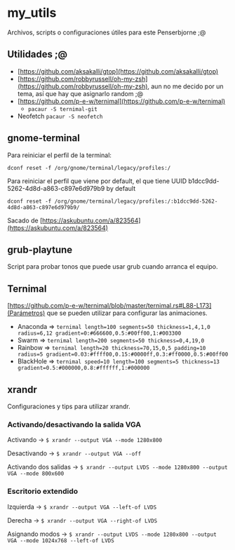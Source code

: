 # my_utils

Archivos, scripts o configuraciones útiles para este Penserbjorne ;@

## Utilidades ;@

- [https://github.com/aksakalli/gtop](https://github.com/aksakalli/gtop)
- [https://github.com/robbyrussell/oh-my-zsh](https://github.com/robbyrussell/oh-my-zsh), aun no me decido por un tema, así que hay que asignarlo random ;@
- [https://github.com/p-e-w/ternimal](https://github.com/p-e-w/ternimal)
    - ```pacaur -S ternimal-git```
- Neofetch ```pacaur -S neofetch```

## gnome-terminal

Para reiniciar el perfil de la terminal:

```dconf reset -f /org/gnome/terminal/legacy/profiles:/```

Para reiniciar el perfil que viene por default, el que tiene UUID b1dcc9dd-5262-4d8d-a863-c897e6d979b9 by default

```dconf reset -f /org/gnome/terminal/legacy/profiles:/:b1dcc9dd-5262-4d8d-a863-c897e6d979b9/```

Sacado de [https://askubuntu.com/a/823564](https://askubuntu.com/a/823564)

## grub-playtune

Script para probar tonos que puede usar grub cuando arranca el equipo.

## Ternimal

[https://github.com/p-e-w/ternimal/blob/master/ternimal.rs#L88-L173](Parámetros) que se pueden utilizar para configurar las animaciones.

- Anaconda => ```ternimal length=100 segments=50 thickness=1,4,1,0 radius=6,12 gradient=0:#666600,0.5:#00ff00,1:#003300```
- Swarm => ```ternimal length=200 segments=50 thickness=0,4,19,0```
- Rainbow => ```ternimal length=20 thickness=70,15,0,5 padding=10 radius=5 gradient=0.03:#ffff00,0.15:#0000ff,0.3:#ff0000,0.5:#00ff00```
- BlackHole => ```ternimal speed=10 length=100 segments=5 thickness=13 gradient=0.5:#000000,0.8:#ffffff,1:#000000```


## xrandr

Configuraciones y tips para utilizar xrandr.

### Activando/desactivando la salida VGA

Activando -> ```$ xrandr --output VGA --mode 1280x800```

Desactivando -> ```$ xrandr --output VGA --off```

Activando dos salidas -> ```$ xrandr --output LVDS --mode 1280x800 --output VGA --mode 800x600```

### Escritorio extendido

Izquierda -> ```$ xrandr --output VGA --left-of LVDS```

Derecha -> ```$ xrandr --output VGA --right-of LVDS```

Asignando modos -> ```$ xrandr --output LVDS --mode 1280x800 --output VGA --mode 1024x768 --left-of LVDS```